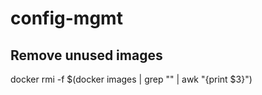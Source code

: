 # config-mgmt

## Remove unused images
docker rmi -f $(docker images | grep "<none>" | awk "{print \$3}")
